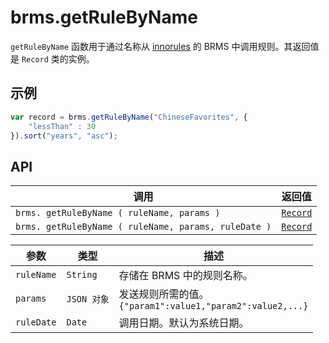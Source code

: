 # brms.getRuleByName

`getRuleByName` 函数用于通过名称从 [innorules](https://www.escco.co.jp/innorules/) 的 BRMS 中调用规则。其返回值是 `Record` 类的实例。

## 示例

```javascript
var record = brms.getRuleByName("ChineseFavorites", {
	"lessThan" : 30
}).sort("years", "asc");
```

## API

| 调用 | 返回值 |
|---|---|
| `brms. getRuleByName ( ruleName, params )` | [`Record`](record.md) |
| `brms. getRuleByName ( ruleName, params, ruleDate )` | [`Record`](record.md) |

| 参数 | 类型 | 描述 |
|---|---|---|
| `ruleName` | `String` | 存储在 BRMS 中的规则名称。 |
| `params` | `JSON 对象` | 发送规则所需的值。<br>```{"param1":value1,"param2":value2,...}``` |
| `ruleDate` | `Date` | 调用日期。默认为系统日期。 |